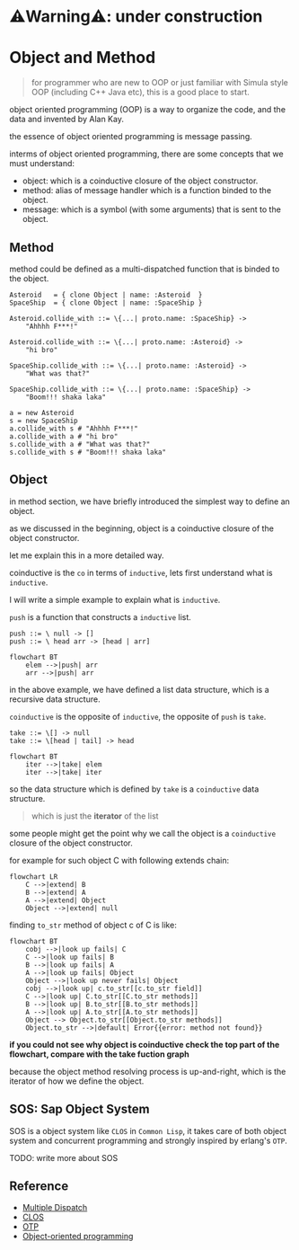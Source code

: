 # ⚠️Warning⚠️: under construction

# Object and Method

> for programmer who are new to OOP or just familiar with Simula style OOP (including C++ Java etc), this is a good place to start.

object oriented programming (OOP) is a way to organize the code, and the data and invented by Alan Kay.

the essence of object oriented programming is message passing.

interms of object oriented programming, there are some concepts that we must understand:

- object: which is a coinductive closure of the object constructor.
- method: alias of message handler which is a function binded to the object.
- message: which is a symbol (with some arguments) that is sent to the object.

## Method

method could be defined as a multi-dispatched function that is binded to the object.

```sap
Asteroid   = { clone Object | name: :Asteroid  }
SpaceShip  = { clone Object | name: :SpaceShip }

Asteroid.collide_with ::= \{...| proto.name: :SpaceShip} -> 
    "Ahhhh F***!"

Asteroid.collide_with ::= \{...| proto.name: :Asteroid} -> 
    "hi bro"

SpaceShip.collide_with ::= \{...| proto.name: :Asteroid} ->
    "What was that?"

SpaceShip.collide_with ::= \{...| proto.name: :SpaceShip} ->
    "Boom!!! shaka laka"

a = new Asteroid
s = new SpaceShip
a.collide_with s # "Ahhhh F***!"
a.collide_with a # "hi bro"
s.collide_with a # "What was that?"
s.collide_with s # "Boom!!! shaka laka"
```

## Object

in method section, we have briefly introduced the simplest way to define an object.

as we discussed in the beginning, object is a coinductive closure of the object constructor.

let me explain this in a more detailed way.

coinductive is the `co` in terms of `inductive`, lets first understand what is `inductive`.

I will write a simple example to explain what is `inductive`.

`push` is a function that constructs a `inductive` list.

```sap
push ::= \ null -> []
push ::= \ head arr -> [head | arr]
```

```mermaid
flowchart BT
    elem -->|push| arr
    arr -->|push| arr
```

in the above example, we have defined a list data structure, which is a recursive data structure.

`coinductive` is the opposite of `inductive`, the opposite of `push` is `take`.

```sap
take ::= \[] -> null
take ::= \[head | tail] -> head
```

```mermaid
flowchart BT
    iter -->|take| elem
    iter -->|take| iter
```

so the data structure which is defined by `take` is a `coinductive` data structure.

> which is just the **iterator** of the list

some people might get the point why we call the object is a `coinductive` closure of the object constructor.

for example for such object C with following extends chain:

```mermaid
flowchart LR
    C -->|extend| B
    B -->|extend| A
    A -->|extend| Object
    Object -->|extend| null
```

finding `to_str` method of object c of C is like:

```mermaid
flowchart BT
    cobj -->|look up fails| C
    C -->|look up fails| B
    B -->|look up fails| A
    A -->|look up fails| Object
    Object -->|look up never fails| Object
    cobj -->|look up| c.to_str[[c.to_str field]]
    C -->|look up| C.to_str[[C.to_str methods]]
    B -->|look up| B.to_str[[B.to_str methods]]
    A -->|look up| A.to_str[[A.to_str methods]]
    Object --> Object.to_str[[Object.to_str methods]]
    Object.to_str -->|default| Error{{error: method not found}}
```

**if you could not see why object is coinductive check the top part of the flowchart, compare with the take fuction graph**

because the object method resolving process is up-and-right, which is the iterator of how we define the object.

## SOS: Sap Object System

SOS is a object system like `CLOS` in `Common Lisp`, it takes care of both object system and concurrent programming and strongly inspired by erlang's `OTP`.

TODO: write more about SOS

## Reference
- [Multiple Dispatch](https://en.wikipedia.org/wiki/Multiple_dispatch)
- [CLOS](https://en.wikipedia.org/wiki/Common_Lisp_Object_System)
- [OTP](https://en.wikipedia.org/wiki/Open_Telecom_Platform)
- [Object-oriented programming](https://en.wikipedia.org/wiki/Object-oriented_programming)